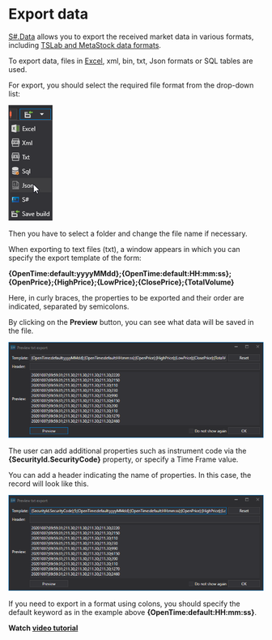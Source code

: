 # Export data

[S\#.Data](Hydra.md) allows you to export the received market data in various formats, including [TSLab and MetaStock data formats](Hydra_Export_TSLab_MetaStock.md).

To export data, files in [Excel](https://en.wikipedia.org/wiki/Excel), xml, bin, txt, Json formats or SQL tables are used.

For export, you should select the required file format from the drop\-down list:

![hydra export](../images/hydra_export.png)

Then you have to select a folder and change the file name if necessary.

When exporting to text files (txt), a window appears in which you can specify the export template of the form: 

**{OpenTime:default:yyyyMMdd};{OpenTime:default:HH:mm:ss};{OpenPrice};{HighPrice};{LowPrice};{ClosePrice};{TotalVolume}**

Here, in curly braces, the properties to be exported and their order are indicated, separated by semicolons.

By clicking on the **Preview** button, you can see what data will be saved in the file.

![hydra export TSLab Meta Stock 1](../images/hydra_export_TSLab_MetaStock_1.png)

The user can add additional properties such as instrument code via the **{SecurityId.SecurityCode}** property, or specify a Time Frame value.

You can add a header indicating the name of properties. In this case, the record will look like this.

![hydra export TSLab Meta Stock 2](../images/hydra_export_TSLab_MetaStock_2.png)

If you need to export in a format using colons, you should specify the default keyword as in the example above **{OpenTime:default:HH:mm:ss}**.

**Watch [video tutorial](HydraDiffSaveFormat.md)**
